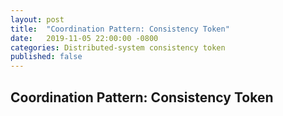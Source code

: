 ```yaml
---
layout: post
title:  "Coordination Pattern: Consistency Token"
date:   2019-11-05 22:00:00 -0800
categories: Distributed-system consistency token
published: false
---
```


## Coordination Pattern: Consistency Token
